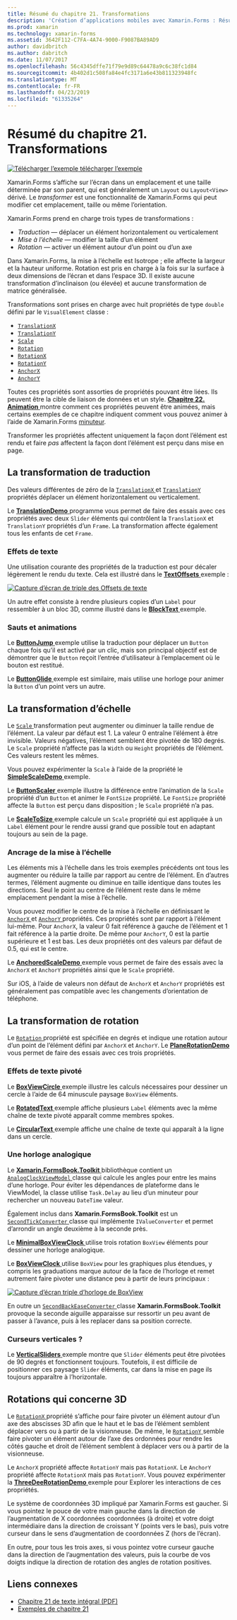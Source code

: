 ```yaml
---
title: Résumé du chapitre 21. Transformations
description: 'Création d’applications mobiles avec Xamarin.Forms : Résumé du chapitre 21. Transformations'
ms.prod: xamarin
ms.technology: xamarin-forms
ms.assetid: 3642F112-C7FA-4A74-9000-F9087BA89AD9
author: davidbritch
ms.author: dabritch
ms.date: 11/07/2017
ms.openlocfilehash: 56c4345dffe71f79e9d89c64478a9c6c38fc1d84
ms.sourcegitcommit: 4b402d1c508fa84e4fc3171a6e43b811323948fc
ms.translationtype: MT
ms.contentlocale: fr-FR
ms.lasthandoff: 04/23/2019
ms.locfileid: "61335264"
---
```

# <a name="summary-of-chapter-21-transforms"></a>Résumé du chapitre 21. Transformations

[![Télécharger l’exemple](~/media/shared/download.png) télécharger l’exemple](https://github.com/xamarin/xamarin-forms-book-samples/tree/master/Chapter21)

Xamarin.Forms s’affiche sur l’écran dans un emplacement et une taille déterminée par son parent, qui est généralement un `Layout` ou `Layout<View>` dérivé. Le *transformer* est une fonctionnalité de Xamarin.Forms qui peut modifier cet emplacement, taille ou même l’orientation.

Xamarin.Forms prend en charge trois types de transformations :

- *Traduction* &mdash; déplacer un élément horizontalement ou verticalement
- *Mise à l’échelle* &mdash; modifier la taille d’un élément
- *Rotation* &mdash; activer un élément autour d’un point ou d’un axe

Dans Xamarin.Forms, la mise à l’échelle est Isotrope ; elle affecte la largeur et la hauteur uniforme. Rotation est pris en charge à la fois sur la surface à deux dimensions de l’écran et dans l’espace 3D. Il existe aucune transformation d’inclinaison (ou élevée) et aucune transformation de matrice généralisée.

Transformations sont prises en charge avec huit propriétés de type `double` défini par le `VisualElement` classe :

- [`TranslationX`](xref:Xamarin.Forms.VisualElement.TranslationX)
- [`TranslationY`](xref:Xamarin.Forms.VisualElement.TranslationY)
- [`Scale`](xref:Xamarin.Forms.VisualElement.Scale)
- [`Rotation`](xref:Xamarin.Forms.VisualElement.Rotation)
- [`RotationX`](xref:Xamarin.Forms.VisualElement.RotationX)
- [`RotationY`](xref:Xamarin.Forms.VisualElement.RotationY)
- [`AnchorX`](xref:Xamarin.Forms.VisualElement.AnchorX)
- [`AnchorY`](xref:Xamarin.Forms.VisualElement.AnchorY)

Toutes ces propriétés sont assorties de propriétés pouvant être liées. Ils peuvent être la cible de liaison de données et un style. [**Chapitre 22. Animation** ](~/xamarin-forms/creating-mobile-apps-xamarin-forms/summaries/chapter22.md) montre comment ces propriétés peuvent être animées, mais certains exemples de ce chapitre indiquent comment vous pouvez animer à l’aide de Xamarin.Forms [minuteur](~/xamarin-forms/platform/device.md#Device_StartTimer).

Transformer les propriétés affectent uniquement la façon dont l’élément est rendu et faire *pas* affectent la façon dont l’élément est perçu dans mise en page.

## <a name="the-translation-transform"></a>La transformation de traduction

Des valeurs différentes de zéro de la [ `TranslationX` ](xref:Xamarin.Forms.VisualElement.TranslationX) et [ `TranslationY` ](xref:Xamarin.Forms.VisualElement.TranslationY) propriétés déplacer un élément horizontalement ou verticalement.

Le [ **TranslationDemo** ](https://github.com/xamarin/xamarin-forms-book-samples/tree/master/Chapter21/TranslationDemo) programme vous permet de faire des essais avec ces propriétés avec deux `Slider` éléments qui contrôlent la `TranslationX` et `TranslationY` propriétés d’un `Frame`. La transformation affecte également tous les enfants de cet `Frame`.

### <a name="text-effects"></a>Effets de texte

Une utilisation courante des propriétés de la traduction est pour décaler légèrement le rendu du texte. Cela est illustré dans le [ **TextOffsets** ](https://github.com/xamarin/xamarin-forms-book-samples/tree/master/Chapter21/TextOffsets) exemple :

[![Capture d’écran de triple des Offsets de texte](images/ch21fg03-small.png "texte Offsets")](images/ch21fg03-large.png#lightbox "Offsets du texte")

Un autre effet consiste à rendre plusieurs copies d’un `Label` pour ressembler à un bloc 3D, comme illustré dans le [ **BlockText** ](https://github.com/xamarin/xamarin-forms-book-samples/tree/master/Chapter21/BlockText) exemple.

### <a name="jumps-and-animations"></a>Sauts et animations

Le [ **ButtonJump** ](https://github.com/xamarin/xamarin-forms-book-samples/tree/master/Chapter21/ButtonJump) exemple utilise la traduction pour déplacer un `Button` chaque fois qu’il est activé par un clic, mais son principal objectif est de démontrer que le `Button` reçoit l’entrée d’utilisateur à l’emplacement où le bouton est restitué.

Le [ **ButtonGlide** ](https://github.com/xamarin/xamarin-forms-book-samples/tree/master/Chapter21/ButtonGlide) exemple est similaire, mais utilise une horloge pour animer la `Button` d’un point vers un autre.

## <a name="the-scale-transform"></a>La transformation d’échelle

Le [ `Scale` ](xref:Xamarin.Forms.VisualElement.Scale) transformation peut augmenter ou diminuer la taille rendue de l’élément. La valeur par défaut est 1. La valeur 0 entraîne l’élément à être invisible. Valeurs négatives, l’élément semblent être pivotée de 180 degrés. Le `Scale` propriété n’affecte pas la `Width` ou `Height` propriétés de l’élément. Ces valeurs restent les mêmes.

Vous pouvez expérimenter la `Scale` à l’aide de la propriété le [ **SimpleScaleDemo** ](https://github.com/xamarin/xamarin-forms-book-samples/tree/master/Chapter21/SimpleScaleDemo) exemple.

Le [ **ButtonScaler** ](https://github.com/xamarin/xamarin-forms-book-samples/tree/master/Chapter21/ButtonScaler) exemple illustre la différence entre l’animation de la `Scale` propriété d’un `Button` et animer le `FontSize` propriété. Le `FontSize` propriété affecte la `Button` est perçu dans disposition ; le `Scale` propriété n’a pas.

Le [ **ScaleToSize** ](https://github.com/xamarin/xamarin-forms-book-samples/tree/master/Chapter21/ScaleToSize) exemple calcule un `Scale` propriété qui est appliquée à un `Label` élément pour le rendre aussi grand que possible tout en adaptant toujours au sein de la page.

### <a name="anchoring-the-scale"></a>Ancrage de la mise à l’échelle

Les éléments mis à l’échelle dans les trois exemples précédents ont tous les augmenter ou réduire la taille par rapport au centre de l’élément. En d’autres termes, l’élément augmente ou diminue en taille identique dans toutes les directions. Seul le point au centre de l’élément reste dans le même emplacement pendant la mise à l’échelle.

Vous pouvez modifier le centre de la mise à l’échelle en définissant le [ `AnchorX` ](xref:Xamarin.Forms.VisualElement.AnchorX) et [ `AnchorY` ](xref:Xamarin.Forms.VisualElement.AnchorY) propriétés. Ces propriétés sont par rapport à l’élément lui-même. Pour `AnchorX`, la valeur 0 fait référence à gauche de l’élément et 1 fait référence à la partie droite. De même pour `AnchorY`, 0 est la partie supérieure et 1 est bas. Les deux propriétés ont des valeurs par défaut de 0.5, qui est le centre.

Le [ **AnchoredScaleDemo** ](https://github.com/xamarin/xamarin-forms-book-samples/tree/master/Chapter21/AnchoredScaleDemo) exemple vous permet de faire des essais avec la `AnchorX` et `AnchorY` propriétés ainsi que le `Scale` propriété.

Sur iOS, à l’aide de valeurs non défaut de `AnchorX` et `AnchorY` propriétés est généralement pas compatible avec les changements d’orientation de téléphone.

## <a name="the-rotation-transform"></a>La transformation de rotation

Le [ `Rotation` ](xref:Xamarin.Forms.VisualElement.Rotation) propriété est spécifiée en degrés et indique une rotation autour d’un point de l’élément défini par `AnchorX` et `AnchorY`. Le [ **PlaneRotationDemo** ](https://github.com/xamarin/xamarin-forms-book-samples/tree/master/Chapter21/PlaneRotationDemo) vous permet de faire des essais avec ces trois propriétés.

### <a name="rotated-text-effects"></a>Effets de texte pivoté

Le [ **BoxViewCircle** ](https://github.com/xamarin/xamarin-forms-book-samples/tree/master/Chapter21/BoxViewCircle) exemple illustre les calculs nécessaires pour dessiner un cercle à l’aide de 64 minuscule paysage `BoxView` éléments.

Le [ **RotatedText** ](https://github.com/xamarin/xamarin-forms-book-samples/tree/master/Chapter21/RotatedText) exemple affiche plusieurs `Label` éléments avec la même chaîne de texte pivoté apparaît comme membres spokes.

Le [ **CircularText** ](https://github.com/xamarin/xamarin-forms-book-samples/tree/master/Chapter21/CircularText) exemple affiche une chaîne de texte qui apparaît à la ligne dans un cercle.

### <a name="an-analog-clock"></a>Une horloge analogique

Le [ **Xamarin.FormsBook.Toolkit** ](https://github.com/xamarin/xamarin-forms-book-samples/tree/master/Libraries/Xamarin.FormsBook.Toolkit) bibliothèque contient un [ `AnalogClockViewModel` ](https://github.com/xamarin/xamarin-forms-book-samples/blob/master/Libraries/Xamarin.FormsBook.Toolkit/Xamarin.FormsBook.Toolkit/AnalogClockViewModel.cs) classe qui calcule les angles pour entre les mains d’une horloge. Pour éviter les dépendances de plateforme dans le ViewModel, la classe utilise `Task.Delay` au lieu d’un minuteur pour rechercher un nouveau `DateTime` valeur.

Également inclus dans **Xamarin.FormsBook.Toolkit** est un [ `SecondTickConverter` ](https://github.com/xamarin/xamarin-forms-book-samples/blob/master/Libraries/Xamarin.FormsBook.Toolkit/Xamarin.FormsBook.Toolkit/SecondTickConverter.cs) classe qui implémente `IValueConverter` et permet d’arrondir un angle deuxième à la seconde près.

Le [ **MinimalBoxViewClock** ](https://github.com/xamarin/xamarin-forms-book-samples/tree/master/Chapter21/MinimalBoxViewClock) utilise trois rotation `BoxView` éléments pour dessiner une horloge analogique.

Le [ **BoxViewClock** ](https://github.com/xamarin/xamarin-forms-book-samples/tree/master/Chapter21/BoxViewClock) utilise `BoxView` pour les graphiques plus étendues, y compris les graduations marque autour de la face de l’horloge et remet autrement faire pivoter une distance peu à partir de leurs principaux :

[![Capture d’écran triple d’horloge de BoxView](images/ch21fg17-small.png "cadran analogique")](images/ch21fg17-large.png#lightbox "cadran analogique")

En outre un [ `SecondBackEaseConverter` ](https://github.com/xamarin/xamarin-forms-book-samples/blob/master/Libraries/Xamarin.FormsBook.Toolkit/Xamarin.FormsBook.Toolkit/SecondBackEaseConverter.cs) classe **Xamarin.FormsBook.Toolkit** provoque la seconde aiguille apparaisse sur ressortir un peu avant de passer à l’avance, puis à les replacer dans sa position correcte.

### <a name="vertical-sliders"></a>Curseurs verticales ?

Le [ **VerticalSliders** ](https://github.com/xamarin/xamarin-forms-book-samples/tree/master/Chapter21/VerticalSliders) exemple montre que `Slider` éléments peut être pivotées de 90 degrés et fonctionnent toujours. Toutefois, il est difficile de positionner ces paysage `Slider` éléments, car dans la mise en page ils toujours apparaître à l’horizontale.

## <a name="3d-ish-rotations"></a>Rotations qui concerne 3D

Le [ `RotationX` ](xref:Xamarin.Forms.VisualElement.RotationX) propriété s’affiche pour faire pivoter un élément autour d’un axe des abscisses 3D afin que le haut et le bas de l’élément semblent déplacer vers ou à partir de la visionneuse. De même, le [ `RotationY` ](xref:Xamarin.Forms.VisualElement.RotationY) semble faire pivoter un élément autour de l’axe des ordonnées pour rendre les côtés gauche et droit de l’élément semblent à déplacer vers ou à partir de la visionneuse.

Le `AnchorX` propriété affecte `RotationY` mais pas `RotationX`. Le `AnchorY` propriété affecte `RotationX` mais pas `RotationY`. Vous pouvez expérimenter la [ **ThreeDeeRotationDemo** ](https://github.com/xamarin/xamarin-forms-book-samples/tree/master/Chapter21/ThreeDeeRotationDemo) exemple pour Explorer les interactions de ces propriétés.

Le système de coordonnées 3D impliqué par Xamarin.Forms est gaucher. Si vous pointez le pouce de votre main gauche dans la direction de l’augmentation de X coordonnées coordonnées (à droite) et votre doigt intermédiaire dans la direction de croissant Y (points vers le bas), puis votre curseur dans le sens d’augmentation de coordonnées Z (hors de l’écran).

En outre, pour tous les trois axes, si vous pointez votre curseur gauche dans la direction de l’augmentation des valeurs, puis la courbe de vos doigts indique la direction de rotation des angles de rotation positives.



## <a name="related-links"></a>Liens connexes

- [Chapitre 21 de texte intégral (PDF)](https://download.xamarin.com/developer/xamarin-forms-book/XamarinFormsBook-Ch21-Apr2016.pdf)
- [Exemples de chapitre 21](https://github.com/xamarin/xamarin-forms-book-samples/tree/master/Chapter21)
